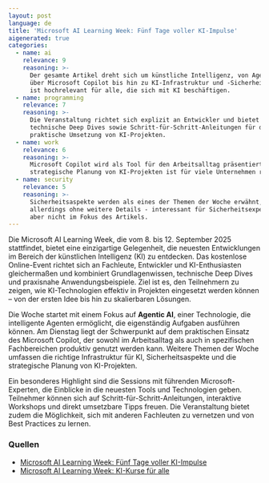 ```yaml
---
layout: post
language: de
title: 'Microsoft AI Learning Week: Fünf Tage voller KI-Impulse'
aigenerated: true
categories:
  - name: ai
    relevance: 9
    reasoning: >-
      Der gesamte Artikel dreht sich um künstliche Intelligenz, von Agentic AI
      über Microsoft Copilot bis hin zu KI-Infrastruktur und -Sicherheit - dies
      ist hochrelevant für alle, die sich mit KI beschäftigen.
  - name: programming
    relevance: 7
    reasoning: >-
      Die Veranstaltung richtet sich explizit an Entwickler und bietet
      technische Deep Dives sowie Schritt-für-Schritt-Anleitungen für die
      praktische Umsetzung von KI-Projekten.
  - name: work
    relevance: 6
    reasoning: >-
      Microsoft Copilot wird als Tool für den Arbeitsalltag präsentiert und die
      strategische Planung von KI-Projekten ist für viele Unternehmen relevant.
  - name: security
    relevance: 5
    reasoning: >-
      Sicherheitsaspekte werden als eines der Themen der Woche erwähnt,
      allerdings ohne weitere Details - interessant für Sicherheitsexperten,
      aber nicht im Fokus des Artikels.
---
```


Die Microsoft AI Learning Week, die vom 8. bis 12. September 2025 stattfindet, bietet eine einzigartige Gelegenheit, die neuesten Entwicklungen im Bereich der künstlichen Intelligenz (KI) zu entdecken. Das kostenlose Online-Event richtet sich an Fachleute, Entwickler und KI-Enthusiasten gleichermaßen und kombiniert Grundlagenwissen, technische Deep Dives und praxisnahe Anwendungsbeispiele. Ziel ist es, den Teilnehmern zu zeigen, wie KI-Technologien effektiv in Projekten eingesetzt werden können – von der ersten Idee bis hin zu skalierbaren Lösungen.

<!--more-->

Die Woche startet mit einem Fokus auf **Agentic AI**, einer Technologie, die intelligente Agenten ermöglicht, die eigenständig Aufgaben ausführen können. Am Dienstag liegt der Schwerpunkt auf dem praktischen Einsatz des Microsoft Copilot, der sowohl im Arbeitsalltag als auch in spezifischen Fachbereichen produktiv genutzt werden kann. Weitere Themen der Woche umfassen die richtige Infrastruktur für KI, Sicherheitsaspekte und die strategische Planung von KI-Projekten. 

Ein besonderes Highlight sind die Sessions mit führenden Microsoft-Experten, die Einblicke in die neuesten Tools und Technologien geben. Teilnehmer können sich auf Schritt-für-Schritt-Anleitungen, interaktive Workshops und direkt umsetzbare Tipps freuen. Die Veranstaltung bietet zudem die Möglichkeit, sich mit anderen Fachleuten zu vernetzen und von Best Practices zu lernen.

### Quellen
- [Microsoft AI Learning Week: Fünf Tage voller KI-Impulse](https://www.microsoft.com/de-de/techwiese/news/microsoft-ai-learning-week-fuenf-tage-voller-ki-impulse.aspx)  
- [Microsoft AI Learning Week: KI-Kurse für alle](https://www.microsoft.com/de-de/aktionen/ai-learning-week/)
